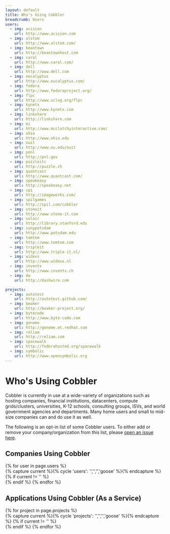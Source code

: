 ```yaml
---
layout: default
title: Who's Using Cobbler
breadcrumb: Users
users:
  - img: acision
    url: http://www.acision.com
  - img: alstom
    url: http://www.alstom.com/
  - img: beantown
    url: http://beantownhost.com
  - img: carol
    url: http://www.carol.com/
  - img: dell
    url: http://www.dell.com
  - img: eucalyptus
    url: http://www.eucalyptus.com/
  - img: fedora
    url: http://www.fedoraproject.org/
  - img: flpc
    url: http://www.uclug.org/flpc
  - img: kynetx
    url: http://www.kynetx.com
  - img: linkshare
    url: http://linkshare.com
  - img: mi
    url: http://www.mcclatchyinteractive.com/
  - img: ohio
    url: http://www.ohio.edu
  - img: ouit
    url: http://www.ou.edu/ouit
  - img: pnnl
    url: http://pnl.gov
  - img: puzzleitc
    url: http://puzzle.ch
  - img: quantcast
    url: http://www.quantcast.com/
  - img: speakeasy
    url: http://speakeasy.net
  - img: spi
    url: http://imageworks.com/
  - img: spilgames
    url: http://spil.com/cobbler
  - img: stoneit
    url: http://www.stone-it.com
  - img: sulair
    url: http://library.stanford.edu
  - img: sunypotsdam
    url: http://www.potsdam.edu
  - img: tomtom
    url: http://www.tomtom.com
  - img: tripleit
    url: http://www.triple-it.nl/
  - img: widexs
    url: http://www.widexs.nl
  - img: inventx
    url: http://www.inventx.ch
  - img: dw
    url: http://dashwire.com

projects:
  - img: autotest
    url: http://autotest.github.com/
  - img: beaker
    url: http://beaker-project.org/
  - img: bytecode
    url: http://www.byte-code.com
  - img: genome
    url: http://genome.et.redhat.com
  - img: reliam
    url: http://reliam.com
  - img: spacewalk
    url: http://fedorahosted.org/spacewalk
  - img: symbolic
    url: http://www.opensymbolic.org
---
```


# Who's Using Cobbler

Cobbler is currently in use at a wide-variety of organizations such as hosting companies, financial institutions, datacenters, compute grids/clusters, universities, K-12 schools, consulting groups, ISVs, and world government agencies and departments.  Many home users and small to mid-size companies can and do use it as well.

The following is an opt-in list of some Cobbler users. To either add or remove your company/organization from this list, please [open an issue here](https://github.com/cobbler/cobbler.github.com/issues).

## Companies Using Cobbler

<div class="container logolist">
 <div class="row-fluid">
{% for user in page.users %}
  <div class="span3 userlogo"><a href="{{ user.url }}"><img src="/images/who/{{ user.img }}_logo_sm.png" alt="" /></a></div>
 {% capture current %}{% cycle 'users': '','','','goose' %}{% endcapture %}
 {% if current != '' %}
 </div>
 <div class="row-fluid">
 {% endif %}
{% endfor %}
 </div>
</div>

## Applications Using Cobbler (As a Service)

<div class="container logolist">
 <div class="row-fluid">
{% for project in page.projects %}
  <div class="span3 userlogo"><a href="{{ project.url }}"><img src="/images/who/{{ project.img }}_logo_sm.png" alt="" /></a></div>
 {% capture current %}{% cycle 'projects': '','','','goose' %}{% endcapture %}
 {% if current != '' %}
 </div>
 <div class="row-fluid">
 {% endif %}
{% endfor %}
 </div>
</div>

